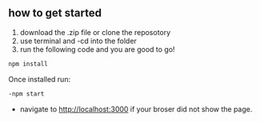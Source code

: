 <a name="usage"></a>
## how to get started
1. download the .zip file or clone the reposotory
2. use terminal and -cd into the folder
3. run the following code and you are good to go!
```bash
npm install
```
Once installed run:
```bash
-npm start
```
- navigate to [http://localhost:3000](http://localhost:3000) if your broser did not show the page.
